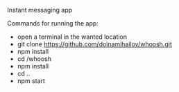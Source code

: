 Instant messaging app

Commands for running the app:

* open a terminal in the wanted location
* git clone https://github.com/doinamihailov/whoosh.git
* npm install
* cd /whoosh
* npm install
* cd ..
* npm start